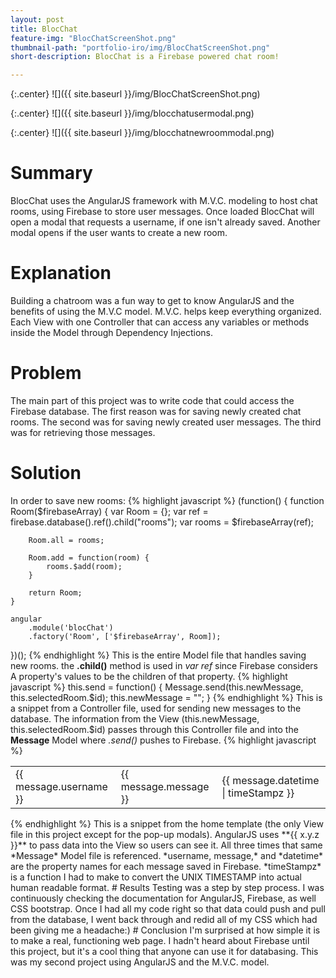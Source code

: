 ```yaml
---
layout: post
title: BlocChat
feature-img: "BlocChatScreenShot.png"
thumbnail-path: "portfolio-iro/img/BlocChatScreenShot.png"
short-description: BlocChat is a Firebase powered chat room!

---
```

{:.center}
![]({{ site.baseurl }}/img/BlocChatScreenShot.png)

{:.center}
![]({{ site.baseurl }}/img/blocchatusermodal.png)

{:.center}
![]({{ site.baseurl }}/img/blocchatnewroommodal.png)
# Summary
BlocChat uses the AngularJS framework with M.V.C. modeling to host chat rooms, using Firebase to store user messages. Once loaded BlocChat will open a modal that requests a username, if one isn't already saved. Another modal opens if the user wants to create a new room.
# Explanation
Building a chatroom was a fun way to get to know AngularJS and the benefits of using the M.V.C model. M.V.C. helps keep everything organized. Each View with one Controller that can access any variables or methods inside the Model through Dependency Injections.
# Problem
The main part of this project was to write code that could access the Firebase database. The first reason was for saving newly created chat rooms. The second was for saving newly created user messages. The third was for retrieving those messages.
# Solution
In order to save new rooms:
{% highlight javascript %}
(function() {
    function Room($firebaseArray) {
        var Room = {};
        var ref = firebase.database().ref().child("rooms");
        var rooms = $firebaseArray(ref);

        Room.all = rooms;

        Room.add = function(room) {
            rooms.$add(room);
        }

        return Room;
    }

    angular
        .module('blocChat')
        .factory('Room', ['$firebaseArray', Room]);
})();
{% endhighlight %}
This is the entire Model file that handles saving new rooms. the **.child()** method is used in *var ref* since Firebase considers A property's values to be the children of that property.
{% highlight javascript %}
this.send = function() {
          Message.send(this.newMessage, this.selectedRoom.$id);
          this.newMessage = "";
      }
{% endhighlight %}
This is a snippet from a Controller file, used for sending new messages to the database. The information from the View (this.newMessage, this.selectedRoom.$id) passes through this Controller file and into the **Message** Model where *.send()* pushes to Firebase.
{% highlight javascript %}
<table class="table table-striped">
          <tr ng-repeat="message in home.messages">
              <td class="sender">{{ message.username }}</td>
              <td class="wording">{{ message.message }}</td>
              <td class="timing">{{ message.datetime | timeStampz }}</td>
          </tr>
      </table>
{% endhighlight %}
This is a snippet from the home template (the only View file in this project except for the pop-up modals). AngularJS uses **{{ x.y.z }}** to pass data into the View so users can see it. All three times that same *Message* Model file is referenced. *username, message,* and *datetime* are the property names for each message saved in Firebase. *timeStampz* is a function I had to make to convert the UNIX TIMESTAMP into actual human readable format.
# Results
Testing was a step by step process. I was continuously checking the documentation for AngularJS, Firebase, as well CSS bootstrap. Once I had all my code right so that data could push and pull from the database, I went back through and redid all of my CSS which had been giving me a headache:)
# Conclusion
I'm surprised at how simple it is to make a real, functioning web page. I hadn't heard about Firebase until this project, but it's a cool thing that anyone can use it for databasing. This was my second project using AngularJS and the M.V.C. model.
